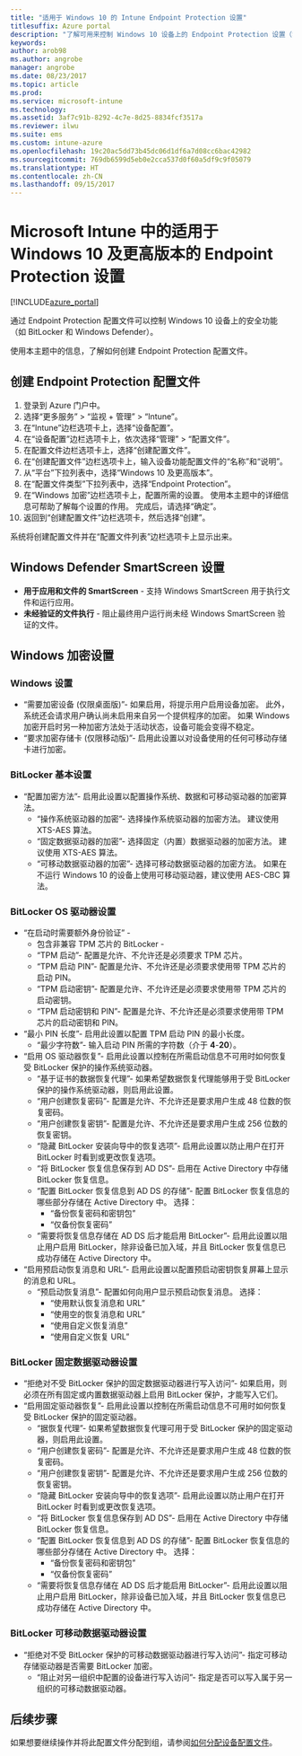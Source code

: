 ```yaml
---
title: "适用于 Windows 10 的 Intune Endpoint Protection 设置"
titlesuffix: Azure portal
description: "了解可用来控制 Windows 10 设备上的 Endpoint Protection 设置（如 BitLocker）的 Intune 设置。"
keywords: 
author: arob98
ms.author: angrobe
manager: angrobe
ms.date: 08/23/2017
ms.topic: article
ms.prod: 
ms.service: microsoft-intune
ms.technology: 
ms.assetid: 3af7c91b-8292-4c7e-8d25-8834fcf3517a
ms.reviewer: ilwu
ms.suite: ems
ms.custom: intune-azure
ms.openlocfilehash: 19c20ac5dd73b45dc06d1df6a7d08cc6bac42982
ms.sourcegitcommit: 769db6599d5eb0e2cca537d0f60a5df9c9f05079
ms.translationtype: HT
ms.contentlocale: zh-CN
ms.lasthandoff: 09/15/2017
---
```

# <a name="endpoint-protection-settings-for-windows-10-and-later-in-microsoft-intune"></a>Microsoft Intune 中的适用于 Windows 10 及更高版本的 Endpoint Protection 设置

[!INCLUDE[azure_portal](./includes/azure_portal.md)]

通过 Endpoint Protection 配置文件可以控制 Windows 10 设备上的安全功能（如 BitLocker 和 Windows Defender）。

使用本主题中的信息，了解如何创建 Endpoint Protection 配置文件。

## <a name="create-an-endpoint-protection-profile"></a>创建 Endpoint Protection 配置文件

1. 登录到 Azure 门户中。
2. 选择“更多服务” > “监视 + 管理” > “Intune”。
3. 在“Intune”边栏选项卡上，选择“设备配置”。
2. 在“设备配置”边栏选项卡上，依次选择“管理” > “配置文件”。
3. 在配置文件边栏选项卡上，选择“创建配置文件”。
4. 在“创建配置文件”边栏选项卡上，输入设备功能配置文件的“名称”和“说明”。
5. 从“平台”下拉列表中，选择“Windows 10 及更高版本”。
6. 在“配置文件类型”下拉列表中，选择“Endpoint Protection”。
7. 在“Windows 加密”边栏选项卡上，配置所需的设置。 使用本主题中的详细信息可帮助了解每个设置的作用。 完成后，请选择“确定”。
8. 返回到“创建配置文件”边栏选项卡，然后选择“创建”。

系统将创建配置文件并在“配置文件列表”边栏选项卡上显示出来。

## <a name="windows-defender-smartscreen-settings"></a>Windows Defender SmartScreen 设置

- **用于应用和文件的 SmartScreen** - 支持 Windows SmartScreen 用于执行文件和运行应用。
- **未经验证的文件执行** - 阻止最终用户运行尚未经 Windows SmartScreen 验证的文件。

## <a name="windows-encryption-settings"></a>Windows 加密设置

### <a name="windows-settings"></a>Windows 设置

- “需要加密设备 (仅限桌面版)”- 如果启用，将提示用户启用设备加密。 此外，系统还会请求用户确认尚未启用来自另一个提供程序的加密。 如果 Windows 加密开启时另一种加密方法处于活动状态，设备可能会变得不稳定。
- “要求加密存储卡 (仅限移动版)”- 启用此设置以对设备使用的任何可移动存储卡进行加密。


### <a name="bitlocker-base-settings"></a>BitLocker 基本设置

- “配置加密方法”- 启用此设置以配置操作系统、数据和可移动驱动器的加密算法。
    - “操作系统驱动器的加密”- 选择操作系统驱动器的加密方法。 建议使用 XTS-AES 算法。
    - “固定数据驱动器的加密”- 选择固定（内置）数据驱动器的加密方法。 建议使用 XTS-AES 算法。
    - “可移动数据驱动器的加密”- 选择可移动数据驱动器的加密方法。 如果在不运行 Windows 10 的设备上使用可移动驱动器，建议使用 AES-CBC 算法。


### <a name="bitlocker-os-drive-settings"></a>BitLocker OS 驱动器设置

- “在启动时需要额外身份验证” -
    - 包含非兼容 TPM 芯片的 BitLocker -
    - “TPM 启动”- 配置是允许、不允许还是必须要求 TPM 芯片。
    - “TPM 启动 PIN”- 配置是允许、不允许还是必须要求使用带 TPM 芯片的启动 PIN。
    - “TPM 启动密钥”- 配置是允许、不允许还是必须要求使用带 TPM 芯片的启动密钥。
    - “TPM 启动密钥和 PIN”- 配置是允许、不允许还是必须要求使用带 TPM 芯片的启动密钥和 PIN。
- “最小 PIN 长度”- 启用此设置以配置 TPM 启动 PIN 的最小长度。
    - “最少字符数”- 输入启动 PIN 所需的字符数（介于 **4**-**20**）。
- “启用 OS 驱动器恢复”- 启用此设置以控制在所需启动信息不可用时如何恢复受 BitLocker 保护的操作系统驱动器。
    - “基于证书的数据恢复代理”- 如果希望数据恢复代理能够用于受 BitLocker 保护的操作系统驱动器，则启用此设置。
    - “用户创建恢复密码”- 配置是允许、不允许还是要求用户生成 48 位数的恢复密码。
    - “用户创建恢复密钥”- 配置是允许、不允许还是要求用户生成 256 位数的恢复密钥。
    - “隐藏 BitLocker 安装向导中的恢复选项”- 启用此设置以防止用户在打开 BitLocker 时看到或更改恢复选项。
    - “将 BitLocker 恢复信息保存到 AD DS”- 启用在 Active Directory 中存储 BitLocker 恢复信息。
    - “配置 BitLocker 恢复信息到 AD DS 的存储”- 配置 BitLocker 恢复信息的哪些部分存储在 Active Directory 中。 选择：
        - “备份恢复密码和密钥包”
        - “仅备份恢复密码”
    - “需要将恢复信息存储在 AD DS 后才能启用 BitLocker”- 启用此设置以阻止用户启用 BitLocker，除非设备已加入域，并且 BitLocker 恢复信息已成功存储在 Active Directory 中。
- “启用预启动恢复消息和 URL”- 启用此设置以配置预启动密钥恢复屏幕上显示的消息和 URL。
    - “预启动恢复消息”- 配置如何向用户显示预启动恢复消息。 选择：
        - “使用默认恢复消息和 URL”
        - “使用空的恢复消息和 URL”
        - “使用自定义恢复消息”
        - “使用自定义恢复 URL”


### <a name="bitlocker-fixed-data-drive-settings"></a>BitLocker 固定数据驱动器设置

- “拒绝对不受 BitLocker 保护的固定数据驱动器进行写入访问”- 如果启用，则必须在所有固定或内置数据驱动器上启用 BitLocker 保护，才能写入它们。
- “启用固定驱动器恢复”- 启用此设置以控制在所需启动信息不可用时如何恢复受 BitLocker 保护的固定驱动器。
    - “据恢复代理”- 如果希望数据恢复代理可用于受 BitLocker 保护的固定驱动器，则启用此设置。
    - “用户创建恢复密码”- 配置是允许、不允许还是要求用户生成 48 位数的恢复密码。  
    - “用户创建恢复密钥”- 配置是允许、不允许还是要求用户生成 256 位数的恢复密钥。
    - “隐藏 BitLocker 安装向导中的恢复选项”- 启用此设置以防止用户在打开 BitLocker 时看到或更改恢复选项。
    - “将 BitLocker 恢复信息保存到 AD DS”- 启用在 Active Directory 中存储 BitLocker 恢复信息。
    - “配置 BitLocker 恢复信息到 AD DS 的存储”- 配置 BitLocker 恢复信息的哪些部分存储在 Active Directory 中。 选择：
        - “备份恢复密码和密钥包”
        - “仅备份恢复密码”
    - “需要将恢复信息存储在 AD DS 后才能启用 BitLocker”- 启用此设置以阻止用户启用 BitLocker，除非设备已加入域，并且 BitLocker 恢复信息已成功存储在 Active Directory 中。


### <a name="bitlocker-removable-data-drive-settings"></a>BitLocker 可移动数据驱动器设置

- “拒绝对不受 BitLocker 保护的可移动数据驱动器进行写入访问”- 指定可移动存储驱动器是否需要 BitLocker 加密。
    - “阻止对另一组织中配置的设备进行写入访问”- 指定是否可以写入属于另一组织的可移动数据驱动器。



## <a name="next-steps"></a>后续步骤

如果想要继续操作并将此配置文件分配到组，请参阅[如何分配设备配置文件](device-profile-assign.md)。
